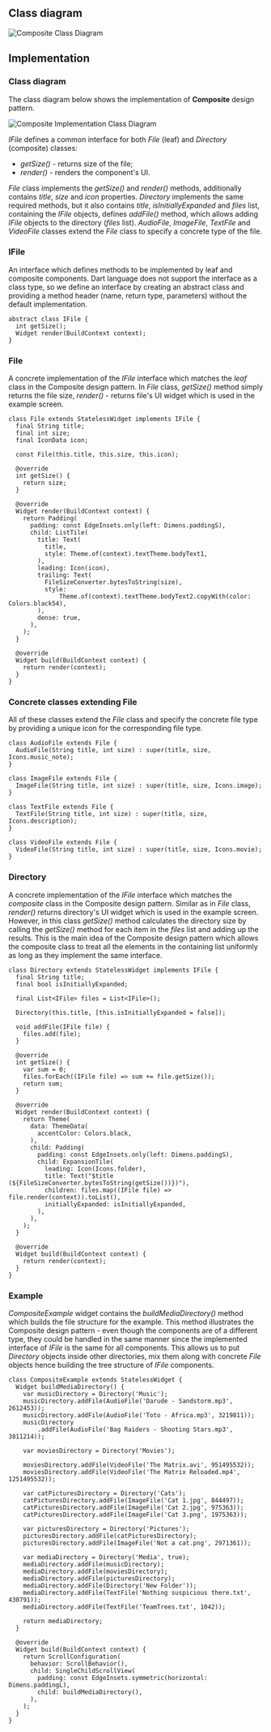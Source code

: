 ## Class diagram

![Composite Class Diagram](resource:assets/images/composite/composite.png)

## Implementation

### Class diagram

The class diagram below shows the implementation of **Composite** design pattern.

![Composite Implementation Class Diagram](resource:assets/images/composite/composite_implementation.png)

_IFile_ defines a common interface for both _File_ (leaf) and _Directory_ (composite) classes:

- _getSize()_ - returns size of the file;
- _render()_ - renders the component's UI.

_File_ class implements the _getSize()_ and _render()_ methods, additionally contains _title_, _size_ and _icon_ properties. _Directory_ implements the same required methods, but it also contains _title_, _isInitiallyExpanded_ and _files_ list, containing the _IFile_ objects, defines _addFile()_ method, which allows adding _IFile_ objects to the directory (_files_ list). _AudioFile_, _ImageFile_, _TextFile_ and _VideoFile_ classes extend the _File_ class to specify a concrete type of the file.

### IFile

An interface which defines methods to be implemented by leaf and composite components. Dart language does not support the interface as a class type, so we define an interface by creating an abstract class and providing a method header (name, return type, parameters) without the default implementation.

```
abstract class IFile {
  int getSize();
  Widget render(BuildContext context);
}
```

### File

A concrete implementation of the _IFile_ interface which matches the _leaf_ class in the Composite design pattern. In _File_ class, _getSize()_ method simply returns the file size, _render()_ - returns file's UI widget which is used in the example screen.

```
class File extends StatelessWidget implements IFile {
  final String title;
  final int size;
  final IconData icon;

  const File(this.title, this.size, this.icon);

  @override
  int getSize() {
    return size;
  }

  @override
  Widget render(BuildContext context) {
    return Padding(
      padding: const EdgeInsets.only(left: Dimens.paddingS),
      child: ListTile(
        title: Text(
          title,
          style: Theme.of(context).textTheme.bodyText1,
        ),
        leading: Icon(icon),
        trailing: Text(
          FileSizeConverter.bytesToString(size),
          style:
              Theme.of(context).textTheme.bodyText2.copyWith(color: Colors.black54),
        ),
        dense: true,
      ),
    );
  }

  @override
  Widget build(BuildContext context) {
    return render(context);
  }
}
```

### Concrete classes extending File

All of these classes extend the _File_ class and specify the concrete file type by providing a unique icon for the corresponding file type.

```
class AudioFile extends File {
  AudioFile(String title, int size) : super(title, size, Icons.music_note);
}

class ImageFile extends File {
  ImageFile(String title, int size) : super(title, size, Icons.image);
}

class TextFile extends File {
  TextFile(String title, int size) : super(title, size, Icons.description);
}

class VideoFile extends File {
  VideoFile(String title, int size) : super(title, size, Icons.movie);
}
```

### Directory

A concrete implementation of the _IFile_ interface which matches the _composite_ class in the Composite design pattern. Similar as in _File_ class, _render()_ returns directory's UI widget which is used in the example screen. However, in this class _getSize()_ method calculates the directory size by calling the _getSize()_ method for each item in the _files_ list and adding up the results. This is the main idea of the Composite design pattern which allows the composite class to treat all the elements in the containing list uniformly as long as they implement the same interface.

```
class Directory extends StatelessWidget implements IFile {
  final String title;
  final bool isInitiallyExpanded;

  final List<IFile> files = List<IFile>();

  Directory(this.title, [this.isInitiallyExpanded = false]);

  void addFile(IFile file) {
    files.add(file);
  }

  @override
  int getSize() {
    var sum = 0;
    files.forEach((IFile file) => sum += file.getSize());
    return sum;
  }

  @override
  Widget render(BuildContext context) {
    return Theme(
      data: ThemeData(
        accentColor: Colors.black,
      ),
      child: Padding(
        padding: const EdgeInsets.only(left: Dimens.paddingS),
        child: ExpansionTile(
          leading: Icon(Icons.folder),
          title: Text("$title (${FileSizeConverter.bytesToString(getSize())})"),
          children: files.map((IFile file) => file.render(context)).toList(),
          initiallyExpanded: isInitiallyExpanded,
        ),
      ),
    );
  }

  @override
  Widget build(BuildContext context) {
    return render(context);
  }
}
```

### Example

_CompositeExample_ widget contains the _buildMediaDirectory()_ method which builds the file structure for the example. This method illustrates the Composite design pattern - even though the components are of a different type, they could be handled in the same manner since the implemented interface of _IFile_ is the same for all components. This allows us to put _Directory_ objects inside other directories, mix them along with concrete _File_ objects hence building the tree structure of _IFile_ components.

```
class CompositeExample extends StatelessWidget {
  Widget buildMediaDirectory() {
    var musicDirectory = Directory('Music');
    musicDirectory.addFile(AudioFile('Darude - Sandstorm.mp3', 2612453));
    musicDirectory.addFile(AudioFile('Toto - Africa.mp3', 3219811));
    musicDirectory
        .addFile(AudioFile('Bag Raiders - Shooting Stars.mp3', 3811214));

    var moviesDirectory = Directory('Movies');

    moviesDirectory.addFile(VideoFile('The Matrix.avi', 951495532));
    moviesDirectory.addFile(VideoFile('The Matrix Reloaded.mp4', 1251495532));

    var catPicturesDirectory = Directory('Cats');
    catPicturesDirectory.addFile(ImageFile('Cat 1.jpg', 844497));
    catPicturesDirectory.addFile(ImageFile('Cat 2.jpg', 975363));
    catPicturesDirectory.addFile(ImageFile('Cat 3.png', 1975363));

    var picturesDirectory = Directory('Pictures');
    picturesDirectory.addFile(catPicturesDirectory);
    picturesDirectory.addFile(ImageFile('Not a cat.png', 2971361));

    var mediaDirectory = Directory('Media', true);
    mediaDirectory.addFile(musicDirectory);
    mediaDirectory.addFile(moviesDirectory);
    mediaDirectory.addFile(picturesDirectory);
    mediaDirectory.addFile(Directory('New Folder'));
    mediaDirectory.addFile(TextFile('Nothing suspicious there.txt', 430791));
    mediaDirectory.addFile(TextFile('TeamTrees.txt', 1042));

    return mediaDirectory;
  }

  @override
  Widget build(BuildContext context) {
    return ScrollConfiguration(
      behavior: ScrollBehavior(),
      child: SingleChildScrollView(
        padding: const EdgeInsets.symmetric(horizontal: Dimens.paddingL),
        child: buildMediaDirectory(),
      ),
    );
  }
}
```
